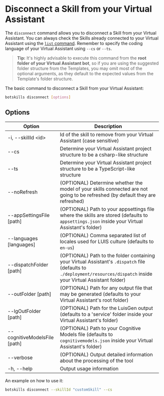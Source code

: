 # Disconnect a Skill from your Virtual Assistant

The `disconnect` command allows you to disconnect a Skill from your Virtual Assistant. You can always check the Skills already connected to your Virtual Assistant using the [`list` command](./list.md). Remember to specify the coding language of your Virtual Assistant using `--cs` or `--ts`.

> **Tip:** It's highly advisable to execute this command from the **root folder of your Virtual Assistant bot**, so if you are using the suggested folder structure from the Templates, you may omit most of the optional arguments, as they default to the expected values from the Template's folder structure.

The basic command to disconnect a Skill from your Virtual Assistant:

```bash
botskills disconnect [options]
```

## Options

| Option                        | Description                                                                                                                                                                 |
|-------------------------------|-----------------------------------------------------------------------------------------------------------------------------------------------------------------------------|
| -i, --skillId \<id>           | Id of the skill to remove from your Virtual Assistant (case sensitive)                                                                                                      |
| --cs                          | Determine your Virtual Assistant project structure to be a csharp-like structure                                                                                            |
| --ts                          | Determine your Virtual Assistant project structure to be a TypeScript-like structure                                                                                        |
| --noRefresh                   | (OPTIONAL) Determine whether the model of your skills connected are not going to be refreshed (by default they are refreshed)                                               |
| --appSettingsFile [path]      | (OPTIONAL) Path to your appsettings file where the skills are stored (defaults to `appsettings.json` inside your Virtual Assistant's folder)                                |  
| --languages [languages]       | (OPTIONAL) Comma separated list of locales used for LUIS culture (defaults to `en-us`)                                                                                      |
| --dispatchFolder [path]       | (OPTIONAL) Path to the folder containing your Virtual Assistant's `.dispatch` file (defaults to `./deployment/resources/dispatch` inside your Virtual Assistant folder)  |
| --outFolder [path]            | (OPTIONAL) Path for any output file that may be generated (defaults to your Virtual Assistant's root folder)                                                                |
| --lgOutFolder [path]          | (OPTIONAL) Path for the LuisGen output (defaults to a 'service' folder inside your Virtual Assistant's folder)                                                              |
| --cognitiveModelsFile [path]  | (OPTIONAL) Path to your Cognitive Models file (defaults to `cognitivemodels.json` inside your Virtual Assistant's folder)                                                   |
| --verbose                     | (OPTIONAL) Output detailed information about the processing of the tool                                                                                                     |
| -h, --help                    | Output usage information                                                                                                                                                    |

An example on how to use it:

```bash
botskills disconnect --skillId "customSkill" --cs
```
